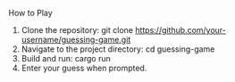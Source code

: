 How to Play
   1. Clone the repository: git clone https://github.com/your-username/guessing-game.git
   2. Navigate to the project directory: cd guessing-game
   3. Build and run: cargo run
   4. Enter your guess when prompted.
